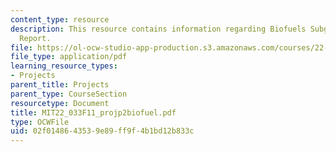 ```yaml
---
content_type: resource
description: This resource contains information regarding Biofuels Subgroup Progress
  Report.
file: https://ol-ocw-studio-app-production.s3.amazonaws.com/courses/22-033-nuclear-systems-design-project-fall-2011/02f0148643539e89ff9f4b1bd12b833c_MIT22_033F11_projp2biofuel.pdf
file_type: application/pdf
learning_resource_types:
- Projects
parent_title: Projects
parent_type: CourseSection
resourcetype: Document
title: MIT22_033F11_projp2biofuel.pdf
type: OCWFile
uid: 02f01486-4353-9e89-ff9f-4b1bd12b833c
---
```

